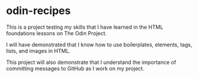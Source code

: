 # odin-recipes
This is a project testing my skills that I have learned in the HTML foundations lessons on The Odin Project. 

I will have demonstrated that I know how to use boilerplates, elements, tags, lists, and images in HTML. 

This project will also demonstrate that I understand the importance of committing messages to GitHub as I work on my project.